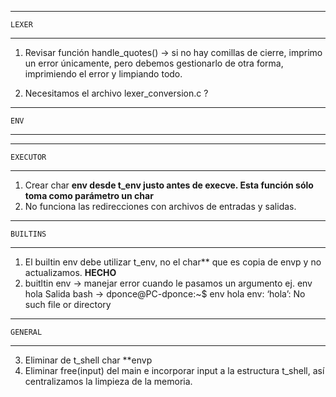 -------------
	LEXER
-------------

1. Revisar función handle_quotes() -> si no hay comillas de cierre, imprimo un error únicamente,
pero debemos gestionarlo de otra forma, imprimiendo el error y limpiando todo.

2. Necesitamos el archivo lexer_conversion.c ?

-----------
	ENV
-----------

---------------
	EXECUTOR
---------------

1. Crear char **env desde t_env justo antes de execve. Esta función sólo toma como parámetro un char**
2. No funciona las redirecciones con archivos de entradas y salidas.

---------------
	BUILTINS
---------------

1. El builtin env debe utilizar t_env, no el char** que es copia de envp y no actualizamos. **HECHO**
2. buitltin env -> manejar error cuando le pasamos un argumento ej. env hola
Salida bash ->
dponce@PC-dponce:~$ env hola
env: ‘hola’: No such file or directory

---------------
	GENERAL
---------------

3. Eliminar de t_shell char	**envp
4. Eliminar free(input) del main e incorporar input a la estructura t_shell, así centralizamos la limpieza de la memoria.